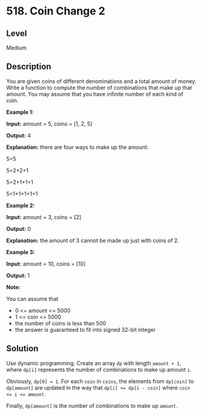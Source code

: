 # 518. Coin Change 2
## Level
Medium

## Description
You are given coins of different denominations and a total amount of money. Write a function to compute the number of combinations that make up that amount. You may assume that you have infinite number of each kind of coin.

**Example 1:**

**Input:** amount = 5, coins = [1, 2, 5]

**Output:** 4

**Explanation:** there are four ways to make up the amount:

5=5

5=2+2+1

5=2+1+1+1

5=1+1+1+1+1

**Example 2:**

**Input:** amount = 3, coins = [2]

**Output:** 0

**Explanation:** the amount of 3 cannot be made up just with coins of 2.

**Example 3:**

**Input:** amount = 10, coins = [10]

**Output:** 1

**Note:**

You can assume that

* 0 <= amount <= 5000
* 1 <= coin <= 5000
* the number of coins is less than 500
* the answer is guaranteed to fit into signed 32-bit integer

## Solution
Use dynamic programming. Create an array `dp` with length `amount + 1`, where `dp[i]` represents the number of combinations to make up amount `i`.

Obviously, `dp[0] = 1`. For each `coin` in `coins`, the elements from `dp[coin]` to `dp[amount]` are updated in the way that `dp[i] += dp[i - coin]` where `coin <= i <= amount`.

Finally, `dp[amount]` is the number of combinations to make up `amount`.
